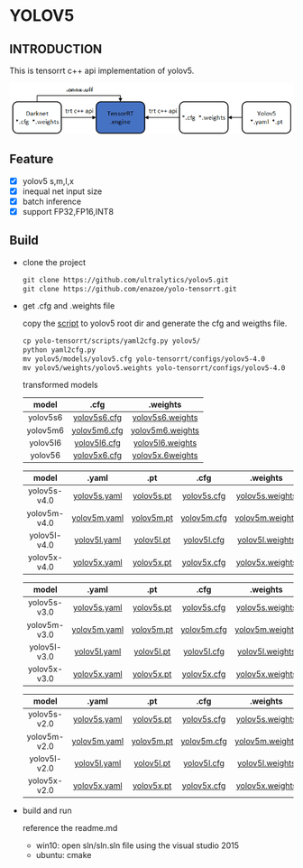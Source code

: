 # YOLOV5

## INTRODUCTION

This is tensorrt c++ api implementation of yolov5.

![](./configs/yolo-trt.png)

## Feature

- [x] yolov5 s,m,l,x
- [x] inequal net input  size
- [x] batch inference
- [x] support FP32,FP16,INT8

## Build

- clone the project

    ```shell
    git clone https://github.com/ultralytics/yolov5.git
    git clone https://github.com/enazoe/yolo-tensorrt.git
    ```

- get .cfg and .weights file

    copy the [script](./scripts/yaml2cfg.py) to yolov5 root dir and generate the cfg and weigths file.
    ```shell
    cp yolo-tensorrt/scripts/yaml2cfg.py yolov5/
    python yaml2cfg.py
    mv yolov5/models/yolov5.cfg yolo-tensorrt/configs/yolov5-4.0
    mv yolov5/weights/yolov5.weights yolo-tensorrt/configs/yolov5-4.0
    ```
    
    transformed models

    |  model   |                             .cfg                             |                           .weights                           |
    | :------: | :----------------------------------------------------------: | :----------------------------------------------------------: |
    | yolov5s6 | [yolov5s6.cfg](https://mega.nz/folder/7iYTSARZ#-T3xXHBjRAUhOwdEe_ajKw) | [yolov5s6.weights](https://mega.nz/folder/7iYTSARZ#-T3xXHBjRAUhOwdEe_ajKw) |
    | yolov5m6 | [yolov5m6.cfg](https://mega.nz/folder/7iYTSARZ#-T3xXHBjRAUhOwdEe_ajKw) | [yolov5m6.weights](https://mega.nz/folder/7iYTSARZ#-T3xXHBjRAUhOwdEe_ajKw) |
    | yolov5l6 | [yolov5l6.cfg](https://mega.nz/folder/7iYTSARZ#-T3xXHBjRAUhOwdEe_ajKw) | [yolov5l6.weights](https://mega.nz/folder/7iYTSARZ#-T3xXHBjRAUhOwdEe_ajKw) |
    | yolov56  | [yolov5x6.cfg](https://mega.nz/folder/7iYTSARZ#-T3xXHBjRAUhOwdEe_ajKw) | [yolov5x.6weights](https://mega.nz/folder/7iYTSARZ#-T3xXHBjRAUhOwdEe_ajKw) |
    
    |    model     |                            .yaml                             |                             .pt                              |                             .cfg                             |                           .weights                           |
    | :----------: | :----------------------------------------------------------: | :----------------------------------------------------------: | :----------------------------------------------------------: | :----------------------------------------------------------: |
    | yolov5s-v4.0 | [yolov5s.yaml](https://github.com/ultralytics/yolov5/releases/tag/v4.0) | [yolov5s.pt](https://github.com/ultralytics/yolov5/releases/tag/v4.0) | [yolov5s.cfg](https://mega.nz/folder/7iYTSARZ#-T3xXHBjRAUhOwdEe_ajKw) | [yolov5s.weights](https://mega.nz/folder/7iYTSARZ#-T3xXHBjRAUhOwdEe_ajKw) |
    | yolov5m-v4.0 | [yolov5m.yaml](https://github.com/ultralytics/yolov5/releases/tag/v4.0) | [yolov5m.pt](https://github.com/ultralytics/yolov5/releases/tag/v4.0) | [yolov5m.cfg](https://mega.nz/folder/7iYTSARZ#-T3xXHBjRAUhOwdEe_ajKw) | [yolov5m.weights](https://mega.nz/folder/7iYTSARZ#-T3xXHBjRAUhOwdEe_ajKw) |
    | yolov5l-v4.0 | [yolov5l.yaml](https://github.com/ultralytics/yolov5/releases/tag/v4.0) | [yolov5l.pt](https://github.com/ultralytics/yolov5/releases/tag/v4.0) | [yolov5l.cfg](https://mega.nz/folder/7iYTSARZ#-T3xXHBjRAUhOwdEe_ajKw) | [yolov5l.weights](https://mega.nz/folder/7iYTSARZ#-T3xXHBjRAUhOwdEe_ajKw) |
    | yolov5x-v4.0 | [yolov5x.yaml](https://github.com/ultralytics/yolov5/releases/tag/v4.0) | [yolov5x.pt](https://github.com/ultralytics/yolov5/releases/tag/v4.0) | [yolov5x.cfg](https://mega.nz/folder/7iYTSARZ#-T3xXHBjRAUhOwdEe_ajKw) | [yolov5x.weights](https://mega.nz/folder/7iYTSARZ#-T3xXHBjRAUhOwdEe_ajKw) |
    
    
    |    model     |                            .yaml                             |                             .pt                              |                             .cfg                             |                           .weights                           |
    | :----------: | :----------------------------------------------------------: | :----------------------------------------------------------: | :----------------------------------------------------------: | :----------------------------------------------------------: |
    | yolov5s-v3.0 | [yolov5s.yaml](https://github.com/ultralytics/yolov5/releases/tag/v3.0) | [yolov5s.pt](https://github.com/ultralytics/yolov5/releases/tag/v3.0) | [yolov5s.cfg](https://mega.nz/folder/7iYTSARZ#-T3xXHBjRAUhOwdEe_ajKw) | [yolov5s.weights](https://mega.nz/folder/7iYTSARZ#-T3xXHBjRAUhOwdEe_ajKw) |
    | yolov5m-v3.0 | [yolov5m.yaml](https://github.com/ultralytics/yolov5/releases/tag/v3.0) | [yolov5m.pt](https://github.com/ultralytics/yolov5/releases/tag/v3.0) | [yolov5m.cfg](https://mega.nz/folder/7iYTSARZ#-T3xXHBjRAUhOwdEe_ajKw) | [yolov5m.weights](https://mega.nz/folder/7iYTSARZ#-T3xXHBjRAUhOwdEe_ajKw) |
    | yolov5l-v3.0 | [yolov5l.yaml](https://github.com/ultralytics/yolov5/releases/tag/v3.0) | [yolov5l.pt](https://github.com/ultralytics/yolov5/releases/tag/v3.0) | [yolov5l.cfg](https://mega.nz/folder/7iYTSARZ#-T3xXHBjRAUhOwdEe_ajKw) | [yolov5l.weights](https://mega.nz/folder/7iYTSARZ#-T3xXHBjRAUhOwdEe_ajKw) |
    | yolov5x-v3.0 | [yolov5x.yaml](https://github.com/ultralytics/yolov5/releases/tag/v3.0) | [yolov5x.pt](https://github.com/ultralytics/yolov5/releases/tag/v3.0) | [yolov5x.cfg](https://mega.nz/folder/7iYTSARZ#-T3xXHBjRAUhOwdEe_ajKw) | [yolov5x.weights](https://mega.nz/folder/7iYTSARZ#-T3xXHBjRAUhOwdEe_ajKw) |
    
    |    model     |                            .yaml                             |                             .pt                              |                             .cfg                             |                           .weights                           |
    | :----------: | :----------------------------------------------------------: | :----------------------------------------------------------: | :----------------------------------------------------------: | :----------------------------------------------------------: |
    | yolov5s-v2.0 | [yolov5s.yaml](https://github.com/ultralytics/yolov5/releases/tag/v2.0) | [yolov5s.pt](https://github.com/ultralytics/yolov5/releases/tag/v2.0) | [yolov5s.cfg](https://mega.nz/folder/7iYTSARZ#-T3xXHBjRAUhOwdEe_ajKw) | [yolov5s.weights](https://mega.nz/folder/7iYTSARZ#-T3xXHBjRAUhOwdEe_ajKw) |
    | yolov5m-v2.0 | [yolov5m.yaml](https://github.com/ultralytics/yolov5/releases/tag/v2.0) | [yolov5m.pt](https://github.com/ultralytics/yolov5/releases/tag/v2.0) | [yolov5m.cfg](https://mega.nz/folder/7iYTSARZ#-T3xXHBjRAUhOwdEe_ajKw) | [yolov5m.weights](https://mega.nz/folder/7iYTSARZ#-T3xXHBjRAUhOwdEe_ajKw) |
    | yolov5l-v2.0 | [yolov5l.yaml](https://github.com/ultralytics/yolov5/releases/tag/v2.0) | [yolov5l.pt](https://github.com/ultralytics/yolov5/releases/tag/v2.0) | [yolov5l.cfg](https://mega.nz/folder/7iYTSARZ#-T3xXHBjRAUhOwdEe_ajKw) | [yolov5l.weights](https://mega.nz/folder/7iYTSARZ#-T3xXHBjRAUhOwdEe_ajKw) |
    | yolov5x-v2.0 | [yolov5x.yaml](https://github.com/ultralytics/yolov5/releases/tag/v2.0) | [yolov5x.pt](https://github.com/ultralytics/yolov5/releases/tag/v2.0) | [yolov5x.cfg](https://mega.nz/folder/7iYTSARZ#-T3xXHBjRAUhOwdEe_ajKw) | [yolov5x.weights](https://mega.nz/folder/7iYTSARZ#-T3xXHBjRAUhOwdEe_ajKw) |
    
- build and run

    reference the readme.md

    - win10: open sln/sln.sln file using the visual studio 2015
    - ubuntu: cmake

